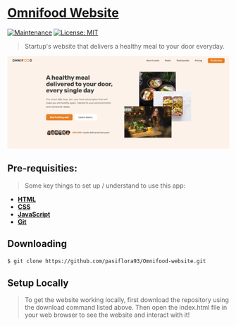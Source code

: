 # **[Omnifood Website](https://omnifood-magdalena.netlify.app/)**

[![Maintenance](https://img.shields.io/badge/Maintained%3F-yes-green.svg)](https://GitHub.com/Naereen/StrapDown.js/graphs/commit-activity)
[![License: MIT](https://img.shields.io/badge/License-MIT-yellow.svg)](https://opensource.org/licenses/MIT)
<!-- [![Packagist](https://img.shields.io/packagist/v/symfony/symfony.svg)]() -->

> Startup's website that delivers a healthy meal to your door everyday.

<p align="center">
	<a href="https://omnifood-magdalena.netlify.app/">
		<img src="https://github.com/pasiflora93/Omnifood-website/blob/main/website-img-omnifood.png" />
    </a>
</p>

## Pre-requisities:
> Some key things to set up / understand to use this app:

- **[HTML](https://developer.mozilla.org/pl/docs/Web/HTML)**
- **[CSS](https://developer.mozilla.org/pl/docs/Web/CSS)**
- **[JavaScript](https://developer.mozilla.org/pl/docs/Web/JavaScript)**
- **[Git](https://docs.github.com/en)**

## Downloading
```bash
$ git clone https://github.com/pasiflora93/Omnifood-website.git
```

## Setup Locally
> To get the website working locally, first download the repository using the download command listed above. Then open the index.html file in your web browser to see the website and interact with it! 
